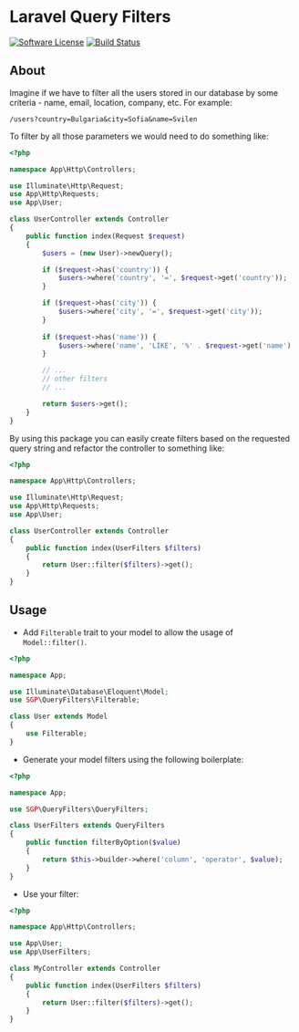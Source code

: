 # Laravel Query Filters

[![Software License](https://img.shields.io/badge/license-MIT-brightgreen.svg?style=flat-square)](LICENSE.md)
[![Build Status](https://travis-ci.org/sgpopov/laravel-query-filters.svg?branch=master)](https://travis-ci.org/sgpopov/laravel-query-filters)

## About 

Imagine if we have to filter all the users stored in our database by some criteria - 
name, email, location, company, etc. For example:

```http
/users?country=Bulgaria&city=Sofia&name=Svilen
```

To filter by all those parameters we would need to do something like:

```php
<?php

namespace App\Http\Controllers;

use Illuminate\Http\Request;
use App\Http\Requests;
use App\User;

class UserController extends Controller
{
    public function index(Request $request)
    {
        $users = (new User)->newQuery();

        if ($request->has('country')) {
            $users->where('country', '=', $request->get('country'));
        }

        if ($request->has('city')) {
            $users->where('city', '=', $request->get('city'));
        }
        
        if ($request->has('name')) {
            $users->where('name', 'LIKE', '%' . $request->get('name') . '%');
        }

        // ...
        // other filters
        // ...

        return $users->get();
    }
}
```

By using this package you can easily create filters based on the requested query
string and refactor the controller to something like:

```php
<?php

namespace App\Http\Controllers;

use Illuminate\Http\Request;
use App\Http\Requests;
use App\User;

class UserController extends Controller
{
    public function index(UserFilters $filters)
    {
        return User::filter($filters)->get();
    }
}
```

## Usage

* Add `Filterable` trait to your model to allow the usage of `Model::filter()`.

```php
<?php

namespace App;

use Illuminate\Database\Eloquent\Model;
use SGP\QueryFilters\Filterable;

class User extends Model
{
    use Filterable;
}
```

* Generate your model filters using the following boilerplate:

```php
<?php

namespace App;

use SGP\QueryFilters\QueryFilters;

class UserFilters extends QueryFilters
{
    public function filterByOption($value)
    {
        return $this->builder->where('column', 'operator', $value);
    }
}
```

* Use your filter:

```php
<?php

namespace App\Http\Controllers;

use App\User;
use App\UserFilters;

class MyController extends Controller
{
    public function index(UserFilters $filters)
    {
        return User::filter($filters)->get();
    }
}
```
